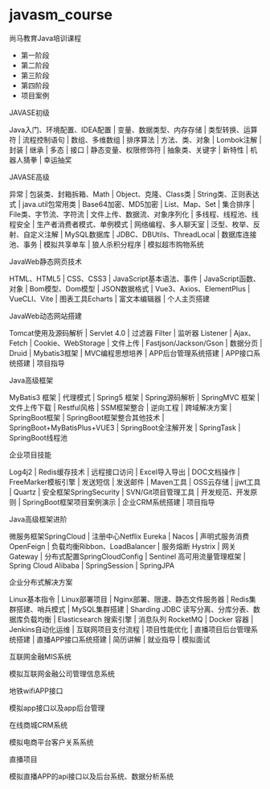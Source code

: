# javasm_course
尚马教育Java培训课程

- 第一阶段
- 第二阶段
- 第三阶段
- 第四阶段
- 项目案例


JAVASE初级

Java入门、环境配置、IDEA配置 | 变量、数据类型、内存存储 | 类型转换、运算符 | 流程控制语句 | 数组、多维数组 | 排序算法 | 方法、类、对象 | Lombok注解 | 封装 | 继承 | 多态 | 接口 | 静态变量、权限修饰符 | 抽象类、关键字 | 新特性 | 机器人猜拳 | 幸运抽奖


JAVASE高级

异常 | 包装类、封箱拆箱、Math | Object、克隆、Class类 | String类、正则表达式 | java.util包常用类 | Base64加密、MD5加密 | List、Map、Set | 集合排序 | File类、字节流、字符流 | 文件上传、数据流、对象序列化 | 多线程、线程池、线程安全 | 生产者消费者模式、单例模式 | 网络编程、多人聊天室 | 泛型、枚举、反射、自定义注解 | MySQL数据库 | JDBC、DBUtils、ThreadLocal | 数据库连接池、事务 | 模拟共享单车 | 狼人杀积分程序 | 模拟超市购物系统 


JavaWeb静态网页技术

HTML、HTML5 | CSS、CSS3 | JavaScript基本语法、事件 | JavaScript函数、对象 | Bom模型、Dom模型 | JSON数据格式 | Vue3、Axios、ElementPlus | VueCLI、Vite | 图表工具Echarts | 富文本编辑器 | 个人主页搭建


JavaWeb动态网站搭建

Tomcat使用及源码解析 | Servlet 4.0 | 过滤器 Filter | 监听器 Listener | Ajax、Fetch |  Cookie、WebStorage | 文件上传 | Fastjson/Jackson/Gson | 数据分页 | Druid | Mybatis3框架 | MVC编程思想培养 | APP后台管理系统搭建 | APP接口系统搭建 | 项目指导


Java高级框架

MyBatis3 框架 | 代理模式 | Spring5 框架 | Spring源码解析 | SpringMVC 框架 | 文件上传下载 | Restful风格 | SSM框架整合 | 逆向工程 | 跨域解决方案 | SpringBoot框架 | SpringBoot框架整合其他技术 | SpringBoot+MyBatisPlus+VUE3 | SpringBoot全注解开发 | SpringTask | SpringBoot线程池


企业项目技能

Log4j2 | Redis缓存技术 | 远程接口访问 | Excel导入导出 | DOC文档操作 | FreeMarker模板引擎 | 发送短信 | 发送邮件 | Maven工具 | OSS云存储 | jjwt工具 | Quartz | 安全框架SpringSecurity | SVN/Git项目管理工具 | 开发规范、开发原则 | SpringBoot框架项目案例演示 | 企业CRM系统搭建 | 项目指导


Java高级框架进阶

微服务框架SpringCloud | 注册中心Netflix Eureka | Nacos | 声明式服务消费 OpenFeign | 负载均衡Ribbon、LoadBalancer | 服务熔断 Hystrix | 网关Gateway | 分布式配置SpringCloudConfig | Sentinel 高可用流量管理框架 | Spring Cloud Alibaba | SpringSession | SpringJPA


企业分布式解决方案

Linux基本指令 | Linux部署项目 | Nginx部署、限速、静态文件服务器 | Redis集群搭建、哨兵模式 | MySQL集群搭建 | Sharding JDBC 读写分离、分库分表、数据库负载均衡 | Elasticsearch 搜索引擎 | 消息队列 RocketMQ | Docker 容器 | Jenkins自动化运维 | 互联网项目支付流程 | 项目性能优化 | 直播项目后台管理系统搭建 | 直播APP接口系统搭建 | 简历讲解 | 就业指导 | 模拟面试


互联网金融MIS系统

模拟互联网金融公司管理信息系统


地铁wifiAPP接口

模拟app接口以及app后台管理


在线商城CRM系统

模拟电商平台客户关系系统


直播项目

模拟直播APP的api接口以及后台系统、数据分析系统